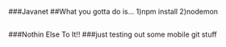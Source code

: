 ###Javanet
##What you gotta do is...
1)npm install
2)nodemon
##
###Nothin Else To It!!
###just testing out some mobile git stuff
